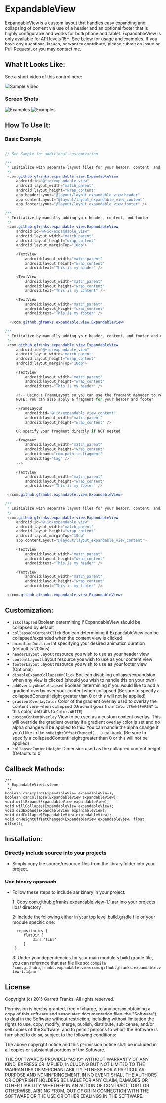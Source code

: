 ExpandableView
===========

ExpandableView is a custom layout that handles easy expanding and collapsing of content via use of a header and an optional footer that is highly configurable and works for both phone and tablet. ExpandableView is only available for API levels 15+.
See below for usage and examples. If you have any questions, issues, or want to contribute, please submit an issue or Pull Request, or you may contact me.

What It Looks Like:
------------------

See a short video of this control here:

[![Sample Video](http://img.youtube.com/vi/iQuti7TIHlM/0.jpg)](https://www.youtube.com/watch?v=iQuti7TIHlM)

### Screen Shots

![Examples](/resources/screenshot1.png?raw=true) ![Examples](/resources/screenshot2.png?raw=true)


How To Use It:
-------------

### Basic Example

```java

// See Sample for additional customization

/**
 * Initialize with separate layout files for your header, content, and footer
 */
 <com.github.gfranks.expandable.view.ExpandableView
     android:id="@+id/expandable_view"
     android:layout_width="match_parent"
     android:layout_height="wrap_content"
     app:headerLayout="@layout/layout_expandable_view_header"
     app:contentLayout="@layout/layout_expandable_view_content"
     app:footerLayout="@layout/layout_expandable_view_footer" />

/**
 * Initialize by manually adding your header, content, and footer
 */
 <com.github.gfranks.expandable.view.ExpandableView
     android:id="@+id/expandable_view"
     android:layout_width="match_parent"
     android:layout_height="wrap_content"
     android:layout_marginTop="10dp">

     <TextView
         android:layout_width="match_parent"
         android:layout_height="wrap_content"
         android:text="This is my header" />

     <TextView
         android:layout_width="match_parent"
         android:layout_height="wrap_content"
         android:text="This is my content" />

     <TextView
         android:layout_width="match_parent"
         android:layout_height="wrap_content"
         android:text="This is my footer" />

  </com.github.gfranks.expandable.view.ExpandableView>

/**
 * Initialize by manually adding your header, content, and footer and using a fragment as your content
 */
 <com.github.gfranks.expandable.view.ExpandableView
     android:id="@+id/expandable_view"
     android:layout_width="match_parent"
     android:layout_height="wrap_content"
     android:layout_marginTop="10dp">

     <TextView
         android:layout_width="match_parent"
         android:layout_height="wrap_content"
         android:text="This is my header" />

     <!-- Using a FrameLayout so you can use the fragment manager to replace this with a fragment
     NOTE: You can also apply a fragment for your header and footer

     <FrameLayout
         android:id="@+id/expandable_view_content"
         android:layout_width="match_parent"
         android:layout_height="wrap_content" />

     OR specify your fragment directly if NOT nested

     <fragment
         android:layout_width="match_parent"
         android:layout_height="wrap_content"
         android:name="com.path.to.fragment"
         android:tag="tag" />
     -->

     <TextView
         android:layout_width="match_parent"
         android:layout_height="wrap_content"
         android:text="This is my footer" />

 </com.github.gfranks.expandable.view.ExpandableView>

/**
 * Initialize with separate layout files for your header, content, and/or footer and specifying your other views manually
 */
 <com.github.gfranks.expandable.view.ExpandableView
     android:id="@+id/expandable_view"
     android:layout_width="match_parent"
     android:layout_height="wrap_content"
     android:layout_marginTop="10dp"
     app:contentLayout="@layout/layout_expandable_view_content">

     <TextView
         android:layout_width="match_parent"
         android:layout_height="wrap_content"
         android:text="This is my header" />

     <TextView
         android:layout_width="match_parent"
         android:layout_height="wrap_content"
         android:text="This is my footer" />

 </com.github.gfranks.expandable.view.ExpandableView>
```

Customization:
----------------
 * `isCollapsed` Boolean determining if ExpandableView should be collapsed by default
 * `collapseOnContentClick` Boolean determining if ExpandableView can be collapsed/expanded when the content view is clicked
 * `animationDuration` Int specifying your desired animation duration (default is 200ms)
 * `headerLayout` Layout resource you wish to use as your header view
 * `contentLayout` Layout resource you wish to use as your content view
 * `footerLayout` Layout resource you wish to use as your footer view (Optional)
 * `disableExpandCollapseOnClick` Boolean disabling collapse/expandsion when any view is clicked (should you wish to handle this on your own)
 * `addOverlayWhenCollapsed` Boolean determining if you would like to add a gradient overlay over your content when collapsed (Be sure to specify a collapsedContentHeight greater than 0 or this will not be applied)
 * `gradientOverlayColor` Color of the gradient overlay used to overlay the content view when collapsed (Gradient goes from `Color.TRANSPARENT` to this color, defaults to `Color.WHITE`)
 * `customContentOverlay` View to be used as a custom content overlay. This will override the gradient overlay if a gradient overlay color is set and no alpha change will be applied to this. You can handle the alpha change if you'd like in the `onHeightOffsetChanged(...)` callback. (Be sure to specify a collapsedContentHeight greater than 0 or this will not be applied)
 * `collapsedContentHeight` Dimension used as the collapsed content height (Defaults to 0)

Callback Methods:
----------------

    /**
     * ExpandableViewListener
     */
    boolean canExpand(ExpandableView expandableView);
    boolean canCollapse(ExpandableView expandableView);
    void willExpand(ExpandableView expandableView);
    void willCollapse(ExpandableView expandableView);
    void didExpand(ExpandableView expandableView);
    void didCollapse(ExpandableView expandableView);
    void onHeightOffsetChanged(ExpandableView expandableView, float offset);

Installation:
------------

### Directly include source into your projects

- Simply copy the source/resource files from the library folder into your project.

### Use binary approach

- Follow these steps to include aar binary in your project:

    1: Copy com.github.gfranks.expandable.view-1.1.aar into your projects libs/ directory.

    2: Include the following either in your top level build.gradle file or your module specific one:
    ```
      repositories {
         flatDir {
             dirs 'libs'
         }
     }
    ```
    3: Under your dependencies for your main module's build.gradle file, you can reference that aar file like so:
    ```compile 'com.github.gfranks.expandable.view:com.github.gfranks.expandable.view-1.1@aar'```

License
-------
Copyright (c) 2015 Garrett Franks. All rights reserved.

Permission is hereby granted, free of charge, to any person obtaining a copy
of this software and associated documentation files (the "Software"), to deal
in the Software without restriction, including without limitation the rights
to use, copy, modify, merge, publish, distribute, sublicense, and/or sell
copies of the Software, and to permit persons to whom the Software is
furnished to do so, subject to the following conditions:

The above copyright notice and this permission notice shall be included in
all copies or substantial portions of the Software.

THE SOFTWARE IS PROVIDED "AS IS", WITHOUT WARRANTY OF ANY KIND, EXPRESS OR
IMPLIED, INCLUDING BUT NOT LIMITED TO THE WARRANTIES OF MERCHANTABILITY,
FITNESS FOR A PARTICULAR PURPOSE AND NONINFRINGEMENT. IN NO EVENT SHALL THE
AUTHORS OR COPYRIGHT HOLDERS BE LIABLE FOR ANY CLAIM, DAMAGES OR OTHER
LIABILITY, WHETHER IN AN ACTION OF CONTRACT, TORT OR OTHERWISE, ARISING FROM,
OUT OF OR IN CONNECTION WITH THE SOFTWARE OR THE USE OR OTHER DEALINGS IN THE
SOFTWARE.